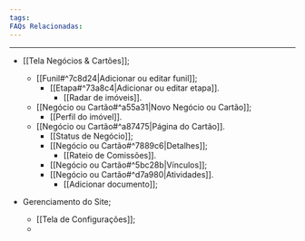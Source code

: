 ```yaml
---
tags:
FAQs Relacionadas:
---
```

---
- [[Tela Negócios & Cartões]];
	- [[Funil#^7c8d24|Adicionar ou editar funil]];
		- [[Etapa#^73a8c4|Adicionar ou editar etapa]].
			- [[Radar de imóveis]].
	- [[Negócio ou Cartão#^a55a31|Novo Negócio ou Cartão]];
		- [[Perfil do imóvel]].
	- [[Negócio ou Cartão#^a87475|Página do Cartão]].
		- [[Status de Negócio]];
		- [[Negócio ou Cartão#^7889c6|Detalhes]];
			- [[Rateio de Comissões]].
		- [[Negócio ou Cartão#^5bc28b|Vínculos]];
		- [[Negócio ou Cartão#^d7a980|Atividades]].
			- [[Adicionar documento]];

- Gerenciamento do Site;
	- [[Tela de Configurações]];
	- 
